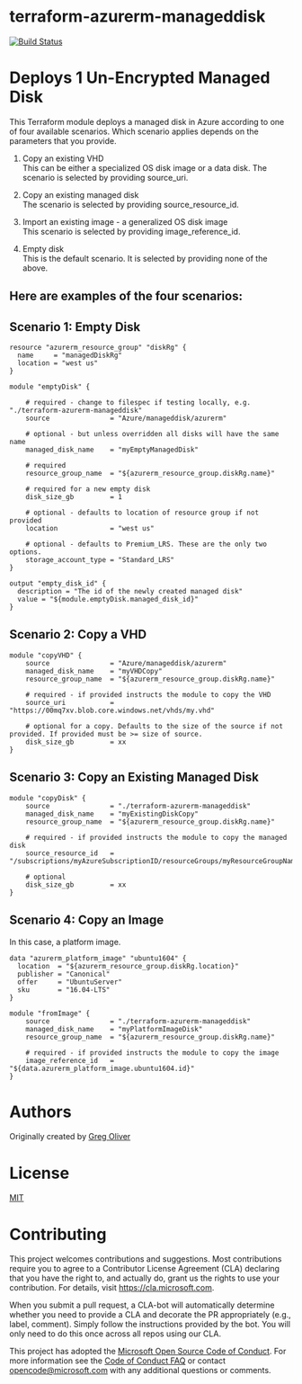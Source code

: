 # terraform-azurerm-manageddisk #
[![Build Status](https://travis-ci.org/Azure/terraform-azurerm-manageddisk.svg?branch=master)](https://travis-ci.org/Azure/terraform-azurerm-manageddisk)


Deploys 1 Un-Encrypted Managed Disk
===================================

This Terraform module deploys a managed disk in Azure according to one of four available scenarios. Which scenario applies depends on the parameters that you provide.

1. Copy an existing VHD  
   This can be either a specialized OS disk image or a data disk. The scenario is selected by providing source_uri.

2. Copy an existing managed disk  
    The scenario is selected by providing source_resource_id.

3. Import an existing image - a generalized OS disk image  
    This scenario is selected by providing image_reference_id.

4. Empty disk  
   This is the default scenario. It is selected by providing none of the above.  



## Here are examples of the four scenarios:

Scenario 1: Empty Disk
----------------------

```hcl
resource "azurerm_resource_group" "diskRg" {
  name     = "managedDiskRg"
  location = "west us"
}

module "emptyDisk" {

    # required - change to filespec if testing locally, e.g. "./terraform-azurerm-manageddisk"
    source               = "Azure/manageddisk/azurerm"

    # optional - but unless overridden all disks will have the same name
    managed_disk_name    = "myEmptyManagedDisk"

    # required
    resource_group_name  = "${azurerm_resource_group.diskRg.name}"

    # required for a new empty disk
    disk_size_gb         = 1

    # optional - defaults to location of resource group if not provided
    location             = "west us"

    # optional - defaults to Premium_LRS. These are the only two options.
    storage_account_type = "Standard_LRS"
}

output "empty_disk_id" {
  description = "The id of the newly created managed disk"  
  value = "${module.emptyDisk.managed_disk_id}"
}
```

Scenario 2: Copy a VHD
----------------------

```hcl
module "copyVHD" {
    source               = "Azure/manageddisk/azurerm"
    managed_disk_name    = "myVHDCopy"
    resource_group_name  = "${azurerm_resource_group.diskRg.name}"

    # required - if provided instructs the module to copy the VHD
    source_uri           = "https://00mq7xv.blob.core.windows.net/vhds/my.vhd"

    # optional for a copy. Defaults to the size of the source if not provided. If provided must be >= size of source.
    disk_size_gb         = xx
}
```

Scenario 3: Copy an Existing Managed Disk
-----------------------------------------

```hcl
module "copyDisk" {
    source               = "./terraform-azurerm-manageddisk"
    managed_disk_name    = "myExistingDiskCopy"
    resource_group_name  = "${azurerm_resource_group.diskRg.name}"
 
    # required - if provided instructs the module to copy the managed disk
    source_resource_id   = "/subscriptions/myAzureSubscriptionID/resourceGroups/myResourceGroupName/providers/Microsoft.Compute/disks/nameOfDisk"

    # optional
    disk_size_gb         = xx
}
```

Scenario 4: Copy an Image
-----------------------------------------

In this case, a platform image.

```hcl
data "azurerm_platform_image" "ubuntu1604" {
  location  = "${azurerm_resource_group.diskRg.location}"
  publisher = "Canonical"
  offer     = "UbuntuServer"
  sku       = "16.04-LTS"
}

module "fromImage" {
    source               = "./terraform-azurerm-manageddisk"
    managed_disk_name    = "myPlatformImageDisk"
    resource_group_name  = "${azurerm_resource_group.diskRg.name}"

    # required - if provided instructs the module to copy the image
    image_reference_id   = "${data.azurerm_platform_image.ubuntu1604.id}"
}
```

Authors
=======
Originally created by [Greg Oliver](http://github.com/sebastus)

License
=======

[MIT](LICENSE)

# Contributing

This project welcomes contributions and suggestions.  Most contributions require you to agree to a
Contributor License Agreement (CLA) declaring that you have the right to, and actually do, grant us
the rights to use your contribution. For details, visit https://cla.microsoft.com.

When you submit a pull request, a CLA-bot will automatically determine whether you need to provide
a CLA and decorate the PR appropriately (e.g., label, comment). Simply follow the instructions
provided by the bot. You will only need to do this once across all repos using our CLA.

This project has adopted the [Microsoft Open Source Code of Conduct](https://opensource.microsoft.com/codeofconduct/).
For more information see the [Code of Conduct FAQ](https://opensource.microsoft.com/codeofconduct/faq/) or
contact [opencode@microsoft.com](mailto:opencode@microsoft.com) with any additional questions or comments.
